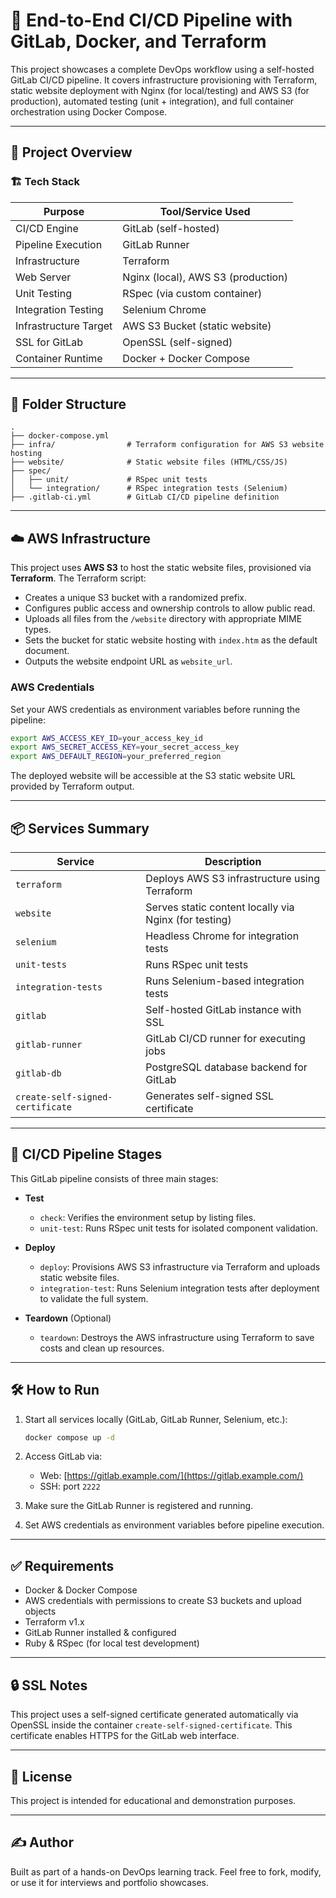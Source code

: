 # 🔧 End-to-End CI/CD Pipeline with GitLab, Docker, and Terraform

This project showcases a complete DevOps workflow using a self-hosted GitLab CI/CD pipeline. It covers infrastructure provisioning with Terraform, static website deployment with Nginx (for local/testing) and AWS S3 (for production), automated testing (unit + integration), and full container orchestration using Docker Compose.

---

## 🚀 Project Overview

### 🏗️ Tech Stack

| Purpose              | Tool/Service Used                  |
|----------------------|----------------------------------|
| CI/CD Engine         | GitLab (self-hosted)             |
| Pipeline Execution   | GitLab Runner                    |
| Infrastructure       | Terraform                       |
| Web Server           | Nginx (local), AWS S3 (production) |
| Unit Testing         | RSpec (via custom container)     |
| Integration Testing  | Selenium Chrome                  |
| Infrastructure Target| AWS S3 Bucket (static website)  |
| SSL for GitLab       | OpenSSL (self-signed)            |
| Container Runtime    | Docker + Docker Compose          |

---

## 📂 Folder Structure

```plaintext
.
├── docker-compose.yml
├── infra/                # Terraform configuration for AWS S3 website hosting
├── website/              # Static website files (HTML/CSS/JS)
├── spec/
│   ├── unit/             # RSpec unit tests
│   └── integration/      # RSpec integration tests (Selenium)
├── .gitlab-ci.yml        # GitLab CI/CD pipeline definition
````

---

## ☁️ AWS Infrastructure

This project uses **AWS S3** to host the static website files, provisioned via **Terraform**. The Terraform script:

* Creates a unique S3 bucket with a randomized prefix.
* Configures public access and ownership controls to allow public read.
* Uploads all files from the `/website` directory with appropriate MIME types.
* Sets the bucket for static website hosting with `index.htm` as the default document.
* Outputs the website endpoint URL as `website_url`.

### AWS Credentials

Set your AWS credentials as environment variables before running the pipeline:

```bash
export AWS_ACCESS_KEY_ID=your_access_key_id
export AWS_SECRET_ACCESS_KEY=your_secret_access_key
export AWS_DEFAULT_REGION=your_preferred_region
```

The deployed website will be accessible at the S3 static website URL provided by Terraform output.

---

## 📦 Services Summary

| Service                          | Description                                           |
| -------------------------------- | ----------------------------------------------------- |
| `terraform`                      | Deploys AWS S3 infrastructure using Terraform         |
| `website`                        | Serves static content locally via Nginx (for testing) |
| `selenium`                       | Headless Chrome for integration tests                 |
| `unit-tests`                     | Runs RSpec unit tests                                 |
| `integration-tests`              | Runs Selenium-based integration tests                 |
| `gitlab`                         | Self-hosted GitLab instance with SSL                  |
| `gitlab-runner`                  | GitLab CI/CD runner for executing jobs                |
| `gitlab-db`                      | PostgreSQL database backend for GitLab                |
| `create-self-signed-certificate` | Generates self-signed SSL certificate                 |

---

## 🔁 CI/CD Pipeline Stages

This GitLab pipeline consists of three main stages:

* **Test**

  * `check`: Verifies the environment setup by listing files.
  * `unit-test`: Runs RSpec unit tests for isolated component validation.

* **Deploy**

  * `deploy`: Provisions AWS S3 infrastructure via Terraform and uploads static website files.
  * `integration-test`: Runs Selenium integration tests after deployment to validate the full system.

* **Teardown** (Optional)

  * `teardown`: Destroys the AWS infrastructure using Terraform to save costs and clean up resources.

---

## 🛠️ How to Run

1. Start all services locally (GitLab, GitLab Runner, Selenium, etc.):

   ```bash
   docker compose up -d
   ```

2. Access GitLab via:

   * Web: [https://gitlab.example.com/](https://gitlab.example.com/)
   * SSH: port `2222`

3. Make sure the GitLab Runner is registered and running.

4. Set AWS credentials as environment variables before pipeline execution.

---

## ✅ Requirements

* Docker & Docker Compose
* AWS credentials with permissions to create S3 buckets and upload objects
* Terraform v1.x
* GitLab Runner installed & configured
* Ruby & RSpec (for local test development)

---

## 🔒 SSL Notes

This project uses a self-signed certificate generated automatically via OpenSSL inside the container `create-self-signed-certificate`. This certificate enables HTTPS for the GitLab web interface.

---

## 📜 License

This project is intended for educational and demonstration purposes.

---

## ✍️ Author

Built as part of a hands-on DevOps learning track. Feel free to fork, modify, or use it for interviews and portfolio showcases.


